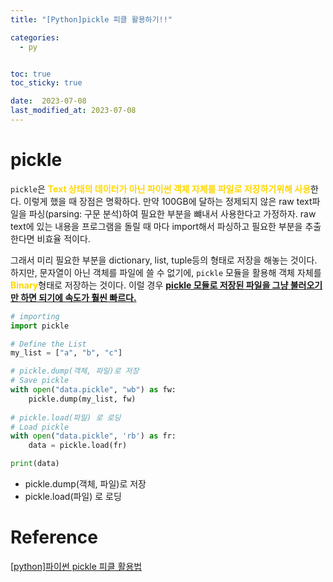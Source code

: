 ```yaml
---
title: "[Python]pickle 피클 활용하기!!"

categories:
  - py


toc: true
toc_sticky: true

date:  2023-07-08
last_modified_at: 2023-07-08
---
```


# pickle

`pickle`은 <span style = "color:gold">**Text 상태의 데이터가 아닌 파이썬 객체 자체를 파일로 저장하기위해 사용**</span>한다. 이렇게 했을 때 장점은 명확하다. 만약 100GB에 달하는 정제되지 않은 raw text파일을 파싱(parsing: 구문 분석)하여 필요한 부분을 
뺴내서 사용한다고 가정하자. raw text에 있는 내용을 프로그램을 돌릴 때 마다 import해서 파싱하고 필요한 부분을 추출한다면 비효율 적이다.

그래서 미리 필요한 부분을 dictionary, list, tuple등의 형태로 저장을 해놓는 것이다. 하지만, 문자열이 아닌 객체를 파일에 쓸 수 없기에, `pickle` 모듈을 활용해 객체 자체를 <span style="color:gold">**Binary**</span>형태로 저장하는 것이다. 이럴 경우 <u><b>pickle 모듈로 저장된 파일을 그냥 불러오기만 하면 되기에 속도가 훨씬 빠르다.</b></u>

```python
# importing
import pickle

# Define the List
my_list = ["a", "b", "c"]

# pickle.dump(객체, 파일)로 저장
# Save pickle
with open("data.pickle", "wb") as fw:
    pickle.dump(my_list, fw)
    
# pickle.load(파일) 로 로딩
# Load pickle
with open("data.pickle", 'rb') as fr:
    data = pickle.load(fr)

print(data)
```
- pickle.dump(객체, 파일)로 저장
- pickle.load(파일) 로 로딩

# Reference
[\[python\]파이썬 pickle 피클 활용법](https://korbillgates.tistory.com/173)
